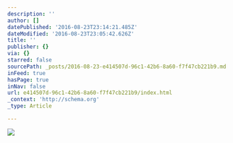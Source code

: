 ```yaml
---
description: ''
author: []
datePublished: '2016-08-23T23:14:21.485Z'
dateModified: '2016-08-23T23:05:42.626Z'
title: ''
publisher: {}
via: {}
starred: false
sourcePath: _posts/2016-08-23-e414507d-96c1-42b6-8a60-f7f47cb221b9.md
inFeed: true
hasPage: true
inNav: false
url: e414507d-96c1-42b6-8a60-f7f47cb221b9/index.html
_context: 'http://schema.org'
_type: Article

---
```

![](https://the-grid-user-content.s3-us-west-2.amazonaws.com/a20a4da3-efae-47ec-9b29-4c5740ada635.jpg)